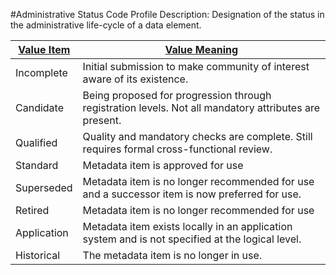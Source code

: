 #Administrative Status Code Profile
Description: Designation of the status in the administrative life-cycle of a data element.<table>
<thead><tr><th scope='col'><a href='ValueItem.md'>Value Item</a></th><th scope='col'><a href='ValueDefinition.md'>Value Meaning</a></th></tr></thead><tr><td>Incomplete</td><td>Initial submission to make community of interest aware of its existence.</td></tr><tr><td>Candidate</td><td>Being proposed for progression through registration levels.  Not all mandatory attributes are present.</td></tr><tr><td>Qualified</td><td>Quality and mandatory checks are complete.  Still requires formal cross-functional review.</td></tr><tr><td>Standard</td><td>Metadata item is approved for use</td></tr><tr><td>Superseded</td><td>Metadata item is no longer recommended for use and a successor item is now preferred for use.</td></tr><tr><td>Retired</td><td>Metadata item is no longer recommended for use</td></tr><tr><td>Application</td><td>Metadata item exists locally in an application system and is not specified at the logical level.</td></tr><tr><td>Historical</td><td>The metadata item is no longer in use.</td></tr></table>